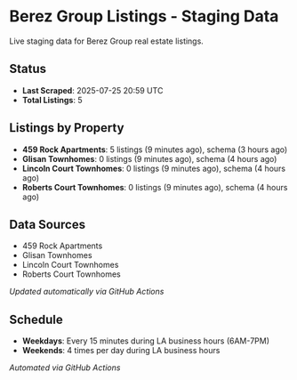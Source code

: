 # Berez Group Listings - Staging Data

Live staging data for Berez Group real estate listings.

## Status

- **Last Scraped**: 2025-07-25 20:59 UTC
- **Total Listings**: 5

## Listings by Property

- **459 Rock Apartments**: 5 listings (9 minutes ago), schema (3 hours ago)
- **Glisan Townhomes**: 0 listings (9 minutes ago), schema (4 hours ago)
- **Lincoln Court Townhomes**: 0 listings (9 minutes ago), schema (4 hours ago)
- **Roberts Court Townhomes**: 0 listings (9 minutes ago), schema (4 hours ago)

## Data Sources

- 459 Rock Apartments
- Glisan Townhomes
- Lincoln Court Townhomes
- Roberts Court Townhomes

*Updated automatically via GitHub Actions*

## Schedule

- **Weekdays**: Every 15 minutes during LA business hours (6AM-7PM)
- **Weekends**: 4 times per day during LA business hours

*Automated via GitHub Actions*
